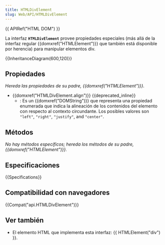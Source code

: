 ```yaml
---
title: HTMLDivElement
slug: Web/API/HTMLDivElement
---
```


{{ APIRef("HTML DOM") }}

La interfaz **`HTMLDivElement`** provee propiedades especiales (más allá de la interfaz regular {{domxref("HTMLElement")}} que también está disponible por herencia) para manipular elementos div.

{{InheritanceDiagram(600,120)}}

## Propiedades

_Hereda las propiedades de su padre, {{domxref("HTMLElement")}}._

- {{domxref("HTMLDivElement.align")}} {{deprecated_inline}}
  - : Es un {{domxref("DOMString")}} que representa una propiedad enumerada que indica la alineación de los contenidos del elemento con respecto al contexto circundante. Los posibles valores son `"left"`, `"right"`, `"justify"`, and `"center"`.

## Métodos

_No hay métodos específicos; hereda los métodos de su padre, {{domxref("HTMLElement")}}._

## Especificaciones

{{Specifications}}

## Compatibilidad con navegadores

{{Compat("api.HTMLDivElement")}}

## Ver también

- El elemento HTML que implementa esta interfaz: {{ HTMLElement("div") }}.
